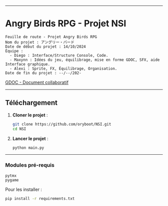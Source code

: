 
---

# **Angry Birds RPG - Projet NSI**

```
Feuille de route - Projet Angry Birds RPG  
Nom du projet : アングリー・バード  
Date de début du projet : 14/10/2024  
Équipe :  
  - Diego : Interface/Structure Console, Code.  
  - Maxynn : Idées du jeu, équilibrage, mise en forme GDOC, SFX, aide Interface graphique.  
  - Alexi : Sprite, FX, Équilibrage, Organisation.  
Date de fin du projet : --/--/202-  
```

[GDOC - Document collaboratif](https://docs.google.com/document/d/1V8MyXwGRuNBI2A7TsviFY9SDgMUBDJwqx2hymKexWuk/edit?tab=t.0)

---

## **Téléchargement**

1. **Cloner le projet** :
   ```bash
   git clone https://github.com/oryboot/NSI.git
   cd NSI
   ```

2. **Lancer le projet** :
   ```bash
   python main.py
   ```

---

### **Modules pré-requis**

```plaintext
pytmx
pygame
```

Pour les installer :
```bash
pip install -r requirements.txt
```